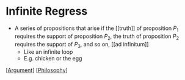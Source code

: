 # Infinite Regress

- A series of propositions that arise if the [[truth]] of proposition $P_1$ requires the support of proposition $P_2$, the truth of proposition $P_2$ requires the support of $P_3$, and so on, [[ad infinitum]]
  - Like an infinite loop
  - E.g. chicken or the egg

[[Argument]] [[Philosophy]]

[//begin]: # "Autogenerated link references for markdown compatibility"
[Argument]: argument "Arguments"
[Philosophy]: philosophy "Philosophy"
[//end]: # "Autogenerated link references"